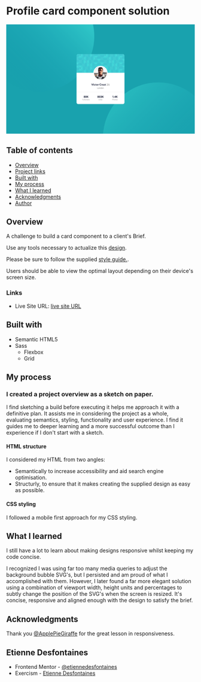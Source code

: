 # Profile card component solution

![](./screenshots/profile-card-component-screenshot.png)

## Table of contents

- [Overview](#overview)
- [Project links](#links)
- [Built with](#built-with)
- [My process](#my-process)
- [What I learned](#what-i-learned)
- [Acknowledgments](#acknowledgments)
- [Author](#etienne-desfontaines)

## Overview

A challenge to build a card component to a client's Brief.

Use any tools necessary to actualize this [design](./design).

Please be sure to follow the supplied [style guide.](./style-guide.md).

Users should be able to view the optimal layout depending on their device's screen size.

### Links

- Live Site URL: [live site URL](https://profile-card-component-solution-etiennedesfontaines.netlify.app/)

## Built with

- Semantic HTML5
- Sass
  - Flexbox
  - Grid

## My process

### I created a project overview as a sketch on paper.

I find sketching a build before executing it helps me approach it with a definitive plan.
It assists me in considering the project as a whole, evaluating semantics, styling, functionality and user experience.
I find it guides me to deeper learning and a more successful outcome than I experience if I don't start with a sketch.

#### HTML structure

I considered my HTML from two angles:

- Semantically to increase accessibility and aid search engine optimisation.
- Structurly, to ensure that it makes creating the supplied design as easy as possible.

#### CSS styling

I followed a mobile first approach for my CSS styling.

## What I learned

I still have a lot to learn about making designs responsive whilst keeping my code concise.

I recognized I was using far too many media queries to adjust the background bubble SVG's, but I persisted and am proud of what I accomplished with them. However, I later found a far more elegant solution using a combination of viewport width, height units and percentages to subtly change the position of the SVG's when the screen is resized. It's concise, responsive and aligned enough with the design to satisfy the brief.

## Acknowledgments

Thank you [@ApplePieGiraffe](https://www.frontendmentor.io/profile/ApplePieGiraffe) for the great lesson in responsiveness.

## Etienne Desfontaines

- Frontend Mentor - [@etiennedesfontaines](https://www.frontendmentor.io/profile/etiennedesfontaines)
- Exercism - [Etienne Desfontaines](https://exercism.io/profiles/etiennedesfontaines)

